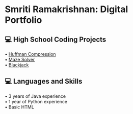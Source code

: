 <h1>Smriti Ramakrishnan: Digital Portfolio</h1>
<h2>💻 High School Coding Projects</h2>
• <a href="https://github.com/smritiramakrishnan/Huffman-Compression#readme">   Huffman Compression</a>
<br>• <a href="https://github.com/smritiramakrishnan/Maze#readme">   Maze Solver</a> </br>
• <a href="https://github.com/smritiramakrishnan/Blackjack#readme">   Blackjack</a>
<h2>💻 Languages and Skills </h2>
• 3 years of Java experience
<br>• 1 year of Python experience</br>
• Basic HTML

